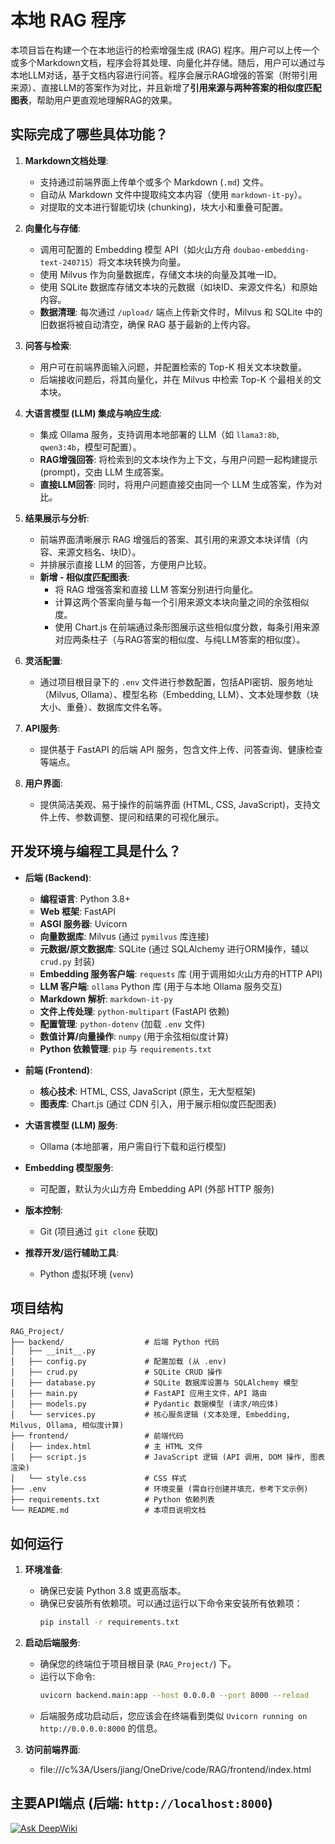 # 本地 RAG 程序

本项目旨在构建一个在本地运行的检索增强生成 (RAG) 程序。用户可以上传一个或多个Markdown文档，程序会将其处理、向量化并存储。随后，用户可以通过与本地LLM对话，基于文档内容进行问答。程序会展示RAG增强的答案（附带引用来源）、直接LLM的答案作为对比，并且新增了**引用来源与两种答案的相似度匹配图表**，帮助用户更直观地理解RAG的效果。

## 实际完成了哪些具体功能？

1.  **Markdown文档处理**:
    *   支持通过前端界面上传单个或多个 Markdown (`.md`) 文件。
    *   自动从 Markdown 文件中提取纯文本内容（使用 `markdown-it-py`）。
    *   对提取的文本进行智能切块 (chunking)，块大小和重叠可配置。

2.  **向量化与存储**:
    *   调用可配置的 Embedding 模型 API（如火山方舟 `doubao-embedding-text-240715`）将文本块转换为向量。
    *   使用 Milvus 作为向量数据库，存储文本块的向量及其唯一ID。
    *   使用 SQLite 数据库存储文本块的元数据（如块ID、来源文件名）和原始内容。
    *   **数据清理**: 每次通过 `/upload/` 端点上传新文件时，Milvus 和 SQLite 中的旧数据将被自动清空，确保 RAG 基于最新的上传内容。

3.  **问答与检索**:
    *   用户可在前端界面输入问题，并配置检索的 Top-K 相关文本块数量。
    *   后端接收问题后，将其向量化，并在 Milvus 中检索 Top-K 个最相关的文本块。

4.  **大语言模型 (LLM) 集成与响应生成**:
    *   集成 Ollama 服务，支持调用本地部署的 LLM（如 `llama3:8b`, `qwen3:4b`，模型可配置）。
    *   **RAG增强回答**: 将检索到的文本块作为上下文，与用户问题一起构建提示 (prompt)，交由 LLM 生成答案。
    *   **直接LLM回答**: 同时，将用户问题直接交由同一个 LLM 生成答案，作为对比。

5.  **结果展示与分析**:
    *   前端界面清晰展示 RAG 增强后的答案、其引用的来源文本块详情（内容、来源文档名、块ID）。
    *   并排展示直接 LLM 的回答，方便用户比较。
    *   **新增 - 相似度匹配图表**:
        *   将 RAG 增强答案和直接 LLM 答案分别进行向量化。
        *   计算这两个答案向量与每一个引用来源文本块向量之间的余弦相似度。
        *   使用 Chart.js 在前端通过条形图展示这些相似度分数，每条引用来源对应两条柱子（与RAG答案的相似度、与纯LLM答案的相似度）。

6.  **灵活配置**:
    *   通过项目根目录下的 `.env` 文件进行参数配置，包括API密钥、服务地址（Milvus, Ollama）、模型名称（Embedding, LLM）、文本处理参数（块大小、重叠）、数据库文件名等。

7.  **API服务**:
    *   提供基于 FastAPI 的后端 API 服务，包含文件上传、问答查询、健康检查等端点。

8.  **用户界面**:
    *   提供简洁美观、易于操作的前端界面 (HTML, CSS, JavaScript)，支持文件上传、参数调整、提问和结果的可视化展示。

## 开发环境与编程工具是什么？

*   **后端 (Backend)**:
    *   **编程语言**: Python 3.8+
    *   **Web 框架**: FastAPI
    *   **ASGI 服务器**: Uvicorn
    *   **向量数据库**: Milvus (通过 `pymilvus` 库连接)
    *   **元数据/原文数据库**: SQLite (通过 SQLAlchemy 进行ORM操作，辅以 `crud.py` 封装)
    *   **Embedding 服务客户端**: `requests` 库 (用于调用如火山方舟的HTTP API)
    *   **LLM 客户端**: `ollama` Python 库 (用于与本地 Ollama 服务交互)
    *   **Markdown 解析**: `markdown-it-py`
    *   **文件上传处理**: `python-multipart` (FastAPI 依赖)
    *   **配置管理**: `python-dotenv` (加载 `.env` 文件)
    *   **数值计算/向量操作**: `numpy` (用于余弦相似度计算)
    *   **Python 依赖管理**: `pip` 与 `requirements.txt`

*   **前端 (Frontend)**:
    *   **核心技术**: HTML, CSS, JavaScript (原生，无大型框架)
    *   **图表库**: Chart.js (通过 CDN 引入，用于展示相似度匹配图表)

*   **大语言模型 (LLM) 服务**:
    *   Ollama (本地部署，用户需自行下载和运行模型)

*   **Embedding 模型服务**:
    *   可配置，默认为火山方舟 Embedding API (外部 HTTP 服务)

*   **版本控制**:
    *   Git (项目通过 `git clone` 获取)

*   **推荐开发/运行辅助工具**:
    *   Python 虚拟环境 (`venv`)

## 项目结构

```
RAG_Project/
├── backend/                  # 后端 Python 代码
│   ├── __init__.py
│   ├── config.py             # 配置加载 (从 .env)
│   ├── crud.py               # SQLite CRUD 操作
│   ├── database.py           # SQLite 数据库设置与 SQLAlchemy 模型
│   ├── main.py               # FastAPI 应用主文件，API 路由
│   ├── models.py             # Pydantic 数据模型 (请求/响应体)
│   └── services.py           # 核心服务逻辑 (文本处理, Embedding, Milvus, Ollama, 相似度计算)
├── frontend/                 # 前端代码
│   ├── index.html            # 主 HTML 文件
│   ├── script.js             # JavaScript 逻辑 (API 调用, DOM 操作, 图表渲染)
│   └── style.css             # CSS 样式
├── .env                      # 环境变量 (需自行创建并填充，参考下文示例)
├── requirements.txt          # Python 依赖列表
└── README.md                 # 本项目说明文档
```

## 如何运行

1.  **环境准备**:
    *   确保已安装 Python 3.8 或更高版本。
    *   确保已安装所有依赖项。可以通过运行以下命令来安装所有依赖项：
        ```bash
        pip install -r requirements.txt
        ```

2.  **启动后端服务**:
    *   确保您的终端位于项目根目录 (`RAG_Project/`) 下。
    *   运行以下命令:
        ```bash
        uvicorn backend.main:app --host 0.0.0.0 --port 8000 --reload
        ```
    *   后端服务成功启动后，您应该会在终端看到类似 `Uvicorn running on http://0.0.0.0:8000` 的信息。

3.  **访问前端界面**:
    *   file:///c%3A/Users/jiang/OneDrive/code/RAG/frontend/index.html

## 主要API端点 (后端: `http://localhost:8000`)

[![Ask DeepWiki](https://deepwiki.com/badge.svg)](https://deepwiki.com/PakhomLeo/Simple-RAG)
